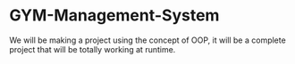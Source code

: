 # GYM-Management-System
We will be making a project using the concept of OOP, it will be a complete project that will be totally working at runtime.
